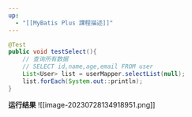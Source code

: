 ```yaml
---
up:
  - "[[MyBatis Plus 課程描述]]"
---
```

```java
@Test
public void testSelect(){
	// 查询所有数据
	// SELECT id,name,age,email FROM user
	List<User> list = userMapper.selectList(null);
	list.forEach(System.out::println);
}
```

**运行结果**
![[image-20230728134918951.png]]
